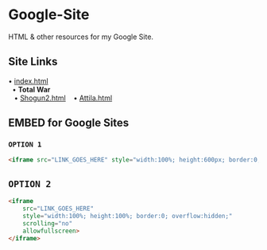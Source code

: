 # Google-Site
HTML &amp; other resources for my Google Site.  

## Site Links  
• [index.html](https://justkaarlo.github.io/JustKaarlo-Google-Site/)  
&nbsp; • **Total War**  
&nbsp;&nbsp; • [Shogun2.html](https://justkaarlo.github.io/JustKaarlo-Google-Site/TotalWar/Shogun2.html)
&nbsp;&nbsp; • [Attila.html](https://justkaarlo.github.io/JustKaarlo-Google-Site/TotalWar/Attila.html)

## EMBED for Google Sites
### `OPTION 1`
```html
<iframe src="LINK_GOES_HERE" style="width:100%; height:600px; border:0;" allowfullscreen></iframe>
```

## `OPTION 2`
```html
<iframe
    src="LINK_GOES_HERE"
    style="width:100%; height:100%; border:0; overflow:hidden;"
    scrolling="no"
    allowfullscreen>
</iframe>
```
